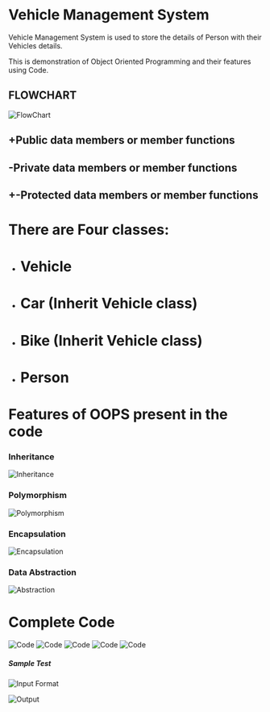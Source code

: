 # Vehicle Management System

Vehicle Management System is used to store the details of Person with their Vehicles details.

This is demonstration of Object Oriented Programming and their features using Code.

## FLOWCHART

![FlowChart](FlowChart.png)

## +Public data members or member functions
## -Private data members or member functions
## +-Protected data members or member functions

# There are Four classes:
* # Vehicle
* # Car (Inherit Vehicle class)
* # Bike (Inherit Vehicle class)
* # Person

# Features of OOPS present in the code

### Inheritance
![Inheritance](Inheritance.png)

### Polymorphism

![Polymorphism](Polymorphism.png)

### Encapsulation

![Encapsulation](Encapsulation.png)

### Data Abstraction

![Abstraction](Abstraction.png)

# Complete Code

![Code](CODE1.png)
![Code](CODE2.png)
![Code](CODE3.png)
![Code](CODE4.png)
![Code](CODE5.png)

##### Sample Test 

![Input Format](Input_format.png)

![Output](Output.png)
